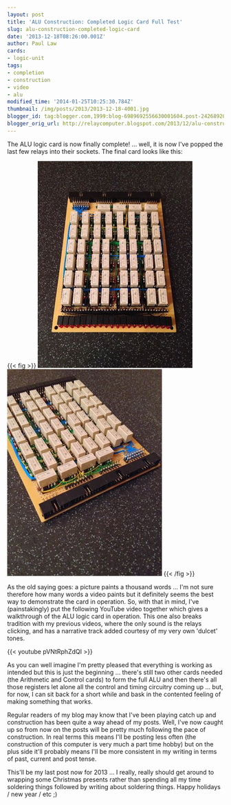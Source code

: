 ```yaml
---
layout: post
title: 'ALU Construction: Completed Logic Card Full Test'
slug: alu-construction-completed-logic-card
date: '2013-12-18T08:26:00.001Z'
author: Paul Law
cards:
- logic-unit
tags:
- completion
- construction
- video
- alu
modified_time: '2014-01-25T10:25:30.784Z'
thumbnail: /img/posts/2013/2013-12-18-4001.jpg
blogger_id: tag:blogger.com,1999:blog-6989692556630001604.post-2426892078309234287
blogger_orig_url: http://relaycomputer.blogspot.com/2013/12/alu-construction-completed-logic-card.html
---
```


The ALU logic card is now finally complete! ... well, it is now I've popped 
the last few relays into their sockets. The final card looks like this:

{{< fig >}}
![ALU Logic Card](/img/posts/2013/2013-12-18-0003.jpg)
![ALU Logic Card (close up)](/img/posts/2013/2013-12-18-0004.jpg)
{{< /fig >}}

As the old 
saying goes: a picture paints a thousand words ... I'm not sure therefore how 
many words a video paints but it definitely seems the best way to demonstrate 
the card in operation. So, with that in mind, I've (painstakingly) put the 
following YouTube video together which gives a walkthrough of the ALU logic 
card in operation. This one also breaks tradition with my previous videos, 
where the only sound is the relays clicking, and has a narrative track added 
courtesy of my very own 'dulcet' tones.

{{< youtube pVNtRphZdQI >}}

As you can well imagine I'm pretty pleased that everything is working as 
intended but this is just the beginning ... there's still two other cards 
needed (the Arithmetic and Control cards) to form the full ALU and then 
there's all those registers let alone all the control and timing circuitry 
coming up ... but, for now, I can sit back for a short while and bask in the 
contented feeling of making something that works.

Regular readers 
of my blog may know that I've been playing catch up and construction has been 
quite a way ahead of my posts. Well, I've now caught up so from now on the 
posts will be pretty much following the pace of construction. In real terms 
this means I'll be posting less often (the construction of this computer is 
very much a part time hobby) but on the plus side it'll probably means I'll be 
more consistent in my writing in terms of past, current and post tense.

This'll be my last post now for 2013 ... I really, really should get 
around to wrapping some Christmas presents rather than spending all my time 
soldering things followed by writing about soldering things.  Happy holidays / 
new year / etc ;) 
